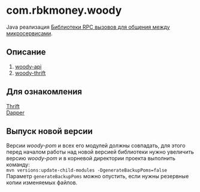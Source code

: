 # com.rbkmoney.woody

Java реализация [Библиотеки RPC вызовов для общения между микросервисами](http://52.29.202.218/design/ms/platform/rpc-lib/).

## Описание

1. [woody-api](woody-api/woody-api.md)
1. [woody-thrift](woody-thrift/woody-thrift.md)

## Для ознакомления

[Thrift](https://thrift.apache.org/)  
[Dapper](http://research.google.com/pubs/pub36356.html)

## Выпуск новой версии
Версии _woody-pom_ и всех его модулей должны совпадать, для этого перед началом работы над новой версией библиотеки нужно увеличить версию _woody-pom_ и в корневой директории проекта выполнить команду:  
`mvn versions:update-child-modules -DgenerateBackupPoms=false`  
Параметр `generateBackupPoms` можно опустить, если нужны резервные копии изменяемых файлов.